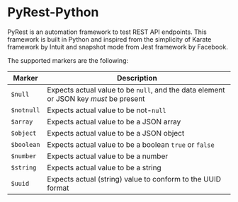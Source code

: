 # PyRest-Python
PyRest is an automation framework to test REST API endpoints. This framework is built in Python and inspired from the simplicity of Karate framework by Intuit and snapshot mode from Jest framework by Facebook.

The supported markers are the following:

Marker | Description
------ | -----------
`$null` | Expects actual value to be `null`, and the data element or JSON key *must* be present
`$notnull` | Expects actual value to be not-`null`
`$array` | Expects actual value to be a JSON array
`$object` | Expects actual value to be a JSON object
`$boolean` | Expects actual value to be a boolean `true` or `false`
`$number` | Expects actual value to be a number
`$string` | Expects actual value to be a string
`$uuid` | Expects actual (string) value to conform to the UUID format
 